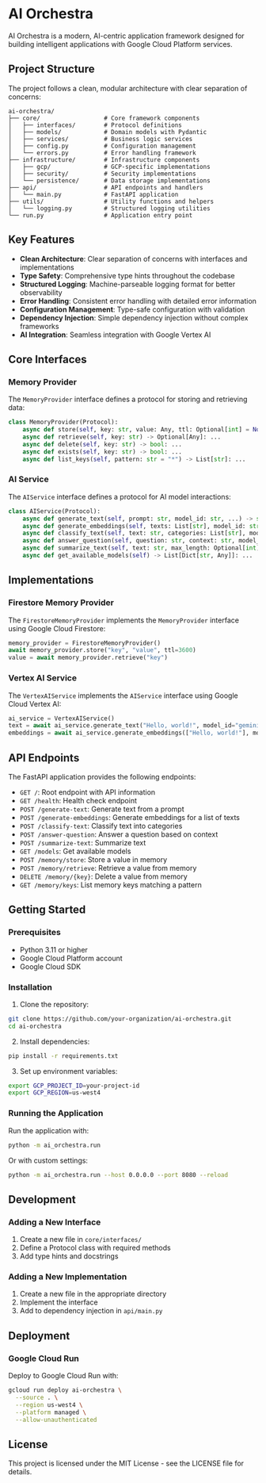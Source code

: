 # AI Orchestra

AI Orchestra is a modern, AI-centric application framework designed for building intelligent applications with Google Cloud Platform services.

## Project Structure

The project follows a clean, modular architecture with clear separation of concerns:

```
ai-orchestra/
├── core/                  # Core framework components
│   ├── interfaces/        # Protocol definitions
│   ├── models/            # Domain models with Pydantic
│   ├── services/          # Business logic services
│   ├── config.py          # Configuration management
│   └── errors.py          # Error handling framework
├── infrastructure/        # Infrastructure components
│   ├── gcp/               # GCP-specific implementations
│   ├── security/          # Security implementations
│   └── persistence/       # Data storage implementations
├── api/                   # API endpoints and handlers
│   └── main.py            # FastAPI application
├── utils/                 # Utility functions and helpers
│   └── logging.py         # Structured logging utilities
└── run.py                 # Application entry point
```

## Key Features

- **Clean Architecture**: Clear separation of concerns with interfaces and implementations
- **Type Safety**: Comprehensive type hints throughout the codebase
- **Structured Logging**: Machine-parseable logging format for better observability
- **Error Handling**: Consistent error handling with detailed error information
- **Configuration Management**: Type-safe configuration with validation
- **Dependency Injection**: Simple dependency injection without complex frameworks
- **AI Integration**: Seamless integration with Google Vertex AI

## Core Interfaces

### Memory Provider

The `MemoryProvider` interface defines a protocol for storing and retrieving data:

```python
class MemoryProvider(Protocol):
    async def store(self, key: str, value: Any, ttl: Optional[int] = None) -> bool: ...
    async def retrieve(self, key: str) -> Optional[Any]: ...
    async def delete(self, key: str) -> bool: ...
    async def exists(self, key: str) -> bool: ...
    async def list_keys(self, pattern: str = "*") -> List[str]: ...
```

### AI Service

The `AIService` interface defines a protocol for AI model interactions:

```python
class AIService(Protocol):
    async def generate_text(self, prompt: str, model_id: str, ...) -> str: ...
    async def generate_embeddings(self, texts: List[str], model_id: str) -> List[List[float]]: ...
    async def classify_text(self, text: str, categories: List[str], model_id: str) -> Dict[str, float]: ...
    async def answer_question(self, question: str, context: str, model_id: str) -> str: ...
    async def summarize_text(self, text: str, max_length: Optional[int] = None, model_id: str = "default") -> str: ...
    async def get_available_models(self) -> List[Dict[str, Any]]: ...
```

## Implementations

### Firestore Memory Provider

The `FirestoreMemoryProvider` implements the `MemoryProvider` interface using Google Cloud Firestore:

```python
memory_provider = FirestoreMemoryProvider()
await memory_provider.store("key", "value", ttl=3600)
value = await memory_provider.retrieve("key")
```

### Vertex AI Service

The `VertexAIService` implements the `AIService` interface using Google Cloud Vertex AI:

```python
ai_service = VertexAIService()
text = await ai_service.generate_text("Hello, world!", model_id="gemini-pro")
embeddings = await ai_service.generate_embeddings(["Hello, world!"], model_id="text-embedding")
```

## API Endpoints

The FastAPI application provides the following endpoints:

- `GET /`: Root endpoint with API information
- `GET /health`: Health check endpoint
- `POST /generate-text`: Generate text from a prompt
- `POST /generate-embeddings`: Generate embeddings for a list of texts
- `POST /classify-text`: Classify text into categories
- `POST /answer-question`: Answer a question based on context
- `POST /summarize-text`: Summarize text
- `GET /models`: Get available models
- `POST /memory/store`: Store a value in memory
- `POST /memory/retrieve`: Retrieve a value from memory
- `DELETE /memory/{key}`: Delete a value from memory
- `GET /memory/keys`: List memory keys matching a pattern

## Getting Started

### Prerequisites

- Python 3.11 or higher
- Google Cloud Platform account
- Google Cloud SDK

### Installation

1. Clone the repository:

```bash
git clone https://github.com/your-organization/ai-orchestra.git
cd ai-orchestra
```

2. Install dependencies:

```bash
pip install -r requirements.txt
```

3. Set up environment variables:

```bash
export GCP_PROJECT_ID=your-project-id
export GCP_REGION=us-west4
```

### Running the Application

Run the application with:

```bash
python -m ai_orchestra.run
```

Or with custom settings:

```bash
python -m ai_orchestra.run --host 0.0.0.0 --port 8080 --reload
```

## Development

### Adding a New Interface

1. Create a new file in `core/interfaces/`
2. Define a Protocol class with required methods
3. Add type hints and docstrings

### Adding a New Implementation

1. Create a new file in the appropriate directory
2. Implement the interface
3. Add to dependency injection in `api/main.py`

## Deployment

### Google Cloud Run

Deploy to Google Cloud Run with:

```bash
gcloud run deploy ai-orchestra \
  --source . \
  --region us-west4 \
  --platform managed \
  --allow-unauthenticated
```

## License

This project is licensed under the MIT License - see the LICENSE file for details.
